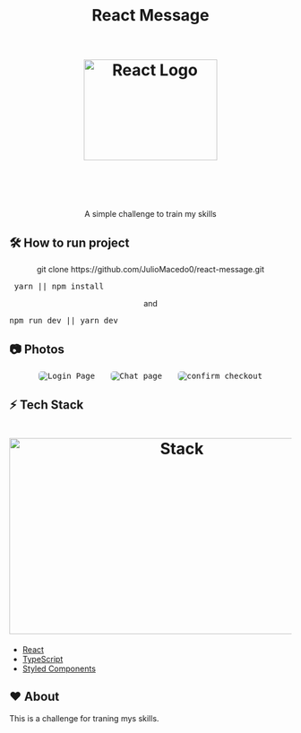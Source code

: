 <h1 align="center">
  <br>
 
 <p>React Message</p>
   <br>
  <img src="https://upload.wikimedia.org/wikipedia/commons/a/a7/React-icon.svg" alt="React Logo" height="180" width="238">
  <br>
  <br><br>
</h1>



<p align="center">A simple challenge to train my skills</p>

## :hammer_and_wrench: **How to run project**

<p align="center">git clone https://github.com/JulioMacedo0/react-message.git</p>
<p align="center"> <pre> yarn || npm install </pre> </p>
<p align="center">and  <pre >npm run dev || yarn dev  </pre></p>



## :camera: **Photos**

<p align="center">
  <kbd>
    <img  style="border-radius: 5px"  src="https://i.imgur.com/04TzuJH.png" alt="Login Page">
  </kbd>
  &nbsp;&nbsp;&nbsp;&nbsp;
  <kbd>
    <img  style="border-radius: 5px" src="https://i.imgur.com/5EpoYMJ.png" alt="Chat page">
  </kbd>
  &nbsp;&nbsp;&nbsp;&nbsp;
  <kbd>
    <img  style="border-radius: 5px"  src="https://i.imgur.com/IxUlLhA.png" alt="confirm checkout">
  </kbd>
</p>

## :zap: **Tech Stack**

<h1 align="center">
  <img src="https://i.imgur.com/aArYMcm.png" alt="Stack" height="350" width="600">
  <br>
</h1>

-   [React](https://pt-br.reactjs.org/)
-   [TypeScript](https://www.typescriptlang.org/docs/)
-   [Styled Components](https://www.styled-components.com/)

## :heart: **About**

<p>

This is a challenge for traning mys skills. <p/>
